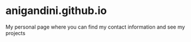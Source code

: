 # anigandini.github.io
My personal page where you can find my contact information and see my projects
